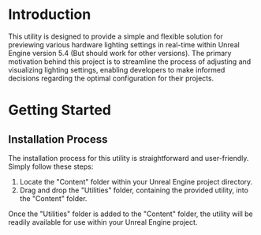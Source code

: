 # Introduction

This utility is designed to provide a simple and flexible solution for previewing various hardware lighting settings in real-time within Unreal Engine version 5.4 (But should work for other versions). 
The primary motivation behind this project is to streamline the process of adjusting and visualizing lighting settings, enabling developers to make informed decisions regarding the optimal configuration for their projects.

# Getting Started

## Installation Process

The installation process for this utility is straightforward and user-friendly. Simply follow these steps:

1. Locate the "Content" folder within your Unreal Engine project directory.
2. Drag and drop the "Utilities" folder, containing the provided utility, into the "Content" folder.

Once the "Utilities" folder is added to the "Content" folder, the utility will be readily available for use within your Unreal Engine project.
